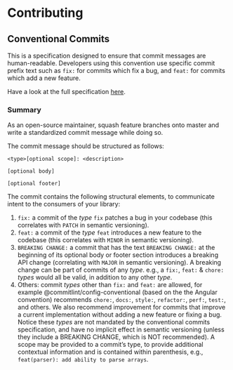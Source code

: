 # Contributing

## Conventional Commits

This is a specification designed to ensure that commit messages are human-readable. Developers using this convention use specific commit prefix text such as `fix:` for commits which fix a bug, and `feat:` for commits which add a new feature.

Have a look at the full specification [here](https://www.conventionalcommits.org/en/v1.0.0-beta.2/).

### Summary

As an open-source maintainer, squash feature branches onto master and write a standardized commit message while doing so.

The commit message should be structured as follows:

```git
<type>[optional scope]: <description>

[optional body]

[optional footer]
```

The commit contains the following structural elements, to communicate intent to the consumers of your library:

1. `fix:` a commit of the *type* `fix` patches a bug in your codebase (this correlates with `PATCH` in semantic versioning).
2. `feat:` a commit of the *type* `feat` introduces a new feature to the codebase (this correlates with `MINOR` in semantic versioning).
3. `BREAKING CHANGE:` a commit that has the text `BREAKING CHANGE:` at the beginning of its optional body or footer section introduces a breaking API change (correlating with `MAJOR` in semantic versioning). A breaking change can be part of commits of any *type*. e.g., a `fix:`, `feat:` & `chore:` *types* would all be valid, in addition to any other *type*.
4. Others: commit *types* other than `fix:` and `feat:` are allowed, for example @commitlint/config-conventional (based on the the Angular convention) recommends `chore:`, `docs:`, `style:`, `refactor:`, `perf:`, `test:`, and others. We also recommend improvement for commits that improve a current implementation without adding a new feature or fixing a bug. Notice these *types* are not mandated by the conventional commits specification, and have no implicit effect in semantic versioning (unless they include a BREAKING CHANGE, which is NOT recommended). A scope may be provided to a commit’s type, to provide additional contextual information and is contained within parenthesis, e.g., `feat(parser): add ability to parse arrays`.
